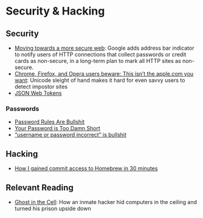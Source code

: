 # Security & Hacking

## Security

- [Moving towards a more secure web](https://security.googleblog.com/2016/09/moving-towards-more-secure-web.html): Google adds address bar indicator to notify users of HTTP connections that collect passwords or credit cards as non-secure, in a long-term plan to mark all HTTP sites as non-secure.
- [Chrome, Firefox, and Opera users beware: This isn’t the apple.com you want](https://arstechnica.com/information-technology/2017/04/chrome-firefox-and-opera-users-beware-this-isnt-the-apple-com-you-want/): Unicode sleight of hand makes it hard for even savvy users to detect impostor sites
- [JSON Web Tokens](https://jwt.io/introduction/)

### Passwords

- [Password Rules Are Bullshit](https://blog.codinghorror.com/password-rules-are-bullshit/)
- [Your Password is Too Damn Short](https://blog.codinghorror.com/your-password-is-too-damn-short/)
- [“username or password incorrect” is bullshit](https://hackernoon.com/username-or-password-is-incorrect-is-bullshit-89985ca2be48)

## Hacking

- [How I gained commit access to Homebrew in 30 minutes](https://medium.com/@vesirin/how-i-gained-commit-access-to-homebrew-in-30-minutes-2ae314df03ab)

## Relevant Reading

- [Ghost in the Cell](https://www.theverge.com/2017/10/10/16447264/prison-hacker-recycled-computer-fraud-ohio-marion-transkiy): How an inmate hacker hid computers in the ceiling and turned his prison upside down
